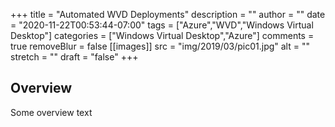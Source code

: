 +++
title = "Automated WVD Deployments"
description = ""
author = ""
date = "2020-11-22T00:53:44-07:00"
tags = ["Azure","WVD","Windows Virtual Desktop"]
categories = ["Windows Virtual Desktop","Azure"]
comments = true
removeBlur = false
[[images]]
  src = "img/2019/03/pic01.jpg"
  alt = ""
  stretch = ""
draft = "false"
+++

## Overview

Some overview text
